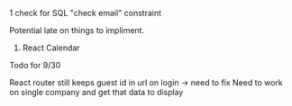 1 check for SQL "check email" constraint

Potential late on things to impliment.

1. React Calendar

Todo for 9/30

React router still keeps guest id in url on login -> need to fix
Need to work on single company and get that data to display
